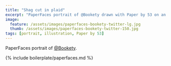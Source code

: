 ```yaml
---
title: "Shag cut in plaid"
excerpt: "PaperFaces portrait of @Bookety drawn with Paper by 53 on an iPad."
image: 
  feature: /assets/images/paperfaces-bookety-twitter-lg.jpg
  thumb: /assets/images/paperfaces-bookety-twitter-150.jpg
tags: [portrait, illustration, Paper by 53]
---
```


PaperFaces portrait of [@Bookety](http://twitter.com/Bookety).

{% include boilerplate/paperfaces.md %}
